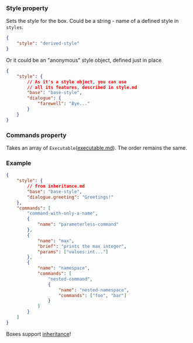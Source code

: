 ﻿### Style property
Sets the style for the box. Could be a string - name of a defined style
in `styles`.
```json
{
    "style": "derived-style"
}
```
Or it could be an "anonymous" style object, defined just in place
```json
{
    "style": {
        // As it's a style object, you can use
        // all its features, described in style.md
        "base": "base-style",
        "dialogue": {
            "farewell": "Bye..."
        }
    }
}
```
### Commands property
[executable-docs]: <https://github.com/NebelFox/verbox/blob/dev/docs/json-deserialization/executable.md>
Takes an array of `Executable`([executable.md][executable-docs]).
The order remains the same.

### Example
```json
{
    "style": {
        // from inheritance.md
        "base": "base-style",
        "dialogue.greeting": "Greetings!"
    },
    "commands": [
        "command-with-only-a-name",
        {
            "name": "parameterless-command"
        },
        {
            "name": "max",
            "brief": "prints the max integer",
            "params": ["values:int..."]
        },
        {
            "name": "namespace",
            "commands": [
                "nested-command",
                {
                    "name": "nested-namespace",
                    "commands": ["foo", "bar"]
                }
            ]
        }
    ]
}
```

[inheritance-docs]: <https://github.com/NebelFox/verbox/blob/dev/docs/json-deserialization/inheritance.md>
Boxes support [inheritance][inheritance-docs]!